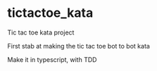 # tictactoe_kata
Tic tac toe kata project

First stab at making the tic tac toe bot to bot kata

Make it in typescript, with TDD

